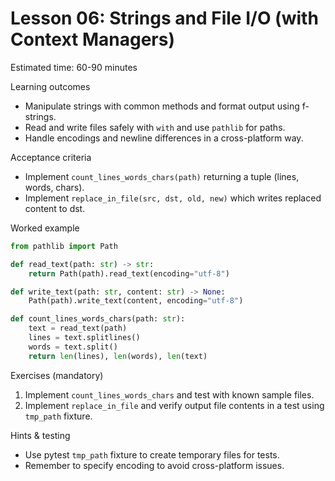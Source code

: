 # Lesson 06: Strings and File I/O (with Context Managers)

Estimated time: 60-90 minutes

Learning outcomes
- Manipulate strings with common methods and format output using f-strings.
- Read and write files safely with `with` and use `pathlib` for paths.
- Handle encodings and newline differences in a cross-platform way.

Acceptance criteria
- Implement `count_lines_words_chars(path)` returning a tuple (lines, words, chars).
- Implement `replace_in_file(src, dst, old, new)` which writes replaced content to dst.

Worked example

```py
from pathlib import Path

def read_text(path: str) -> str:
	return Path(path).read_text(encoding="utf-8")

def write_text(path: str, content: str) -> None:
	Path(path).write_text(content, encoding="utf-8")

def count_lines_words_chars(path: str):
	text = read_text(path)
	lines = text.splitlines()
	words = text.split()
	return len(lines), len(words), len(text)
```

Exercises (mandatory)
1) Implement `count_lines_words_chars` and test with known sample files.
2) Implement `replace_in_file` and verify output file contents in a test using `tmp_path` fixture.

Hints & testing
- Use pytest `tmp_path` fixture to create temporary files for tests.
- Remember to specify encoding to avoid cross-platform issues.
